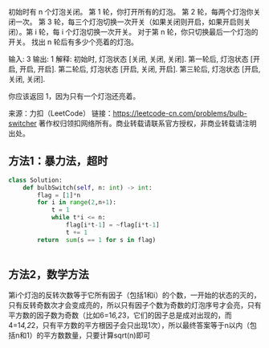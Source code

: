 
初始时有 n 个灯泡关闭。 第 1 轮，你打开所有的灯泡。 第 2 轮，每两个灯泡你关闭一次。 第 3 轮，每三个灯泡切换一次开关（如果关闭则开启，如果开启则关闭）。第 i 轮，每 i 个灯泡切换一次开关。 对于第 n 轮，你只切换最后一个灯泡的开关。 找出 n 轮后有多少个亮着的灯泡。

输入: 3
输出: 1 
解释: 
初始时, 灯泡状态 [关闭, 关闭, 关闭].
第一轮后, 灯泡状态 [开启, 开启, 开启].
第二轮后, 灯泡状态 [开启, 关闭, 开启].
第三轮后, 灯泡状态 [开启, 关闭, 关闭]. 

你应该返回 1，因为只有一个灯泡还亮着。

来源：力扣（LeetCode）
链接：https://leetcode-cn.com/problems/bulb-switcher
著作权归领扣网络所有。商业转载请联系官方授权，非商业转载请注明出处。

##  方法1：暴力法，超时


```python
class Solution:
    def bulbSwitch(self, n: int) -> int:
        flag = [1]*n
        for i in range(2,n+1):
            t = 1
            while t*i <= n:
                flag[i*t-1] = ~flag[i*t-1]
                t += 1
        return  sum(s == 1 for s in flag)
        
```

##  方法2，数学方法

第i个灯泡的反转次数等于它所有因子（包括1和i）的个数，一开始的状态的灭的，只有反转奇数次才会变成亮的，所以只有因子个数为奇数的灯泡序号才会亮，只有平方数的因子数为奇数（比如6=1*6,2*3，它们的因子总是成对出现的，而4=1*4,2*2，只有平方数的平方根因子会只出现1次），所以最终答案等于n以内（包括n和1）的平方数数量，只要计算sqrt(n)即可
